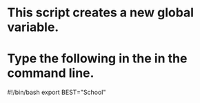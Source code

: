 # This script  creates a new global variable.



# Type the following in the in the command line.
#!/bin/bash
export BEST="School"
